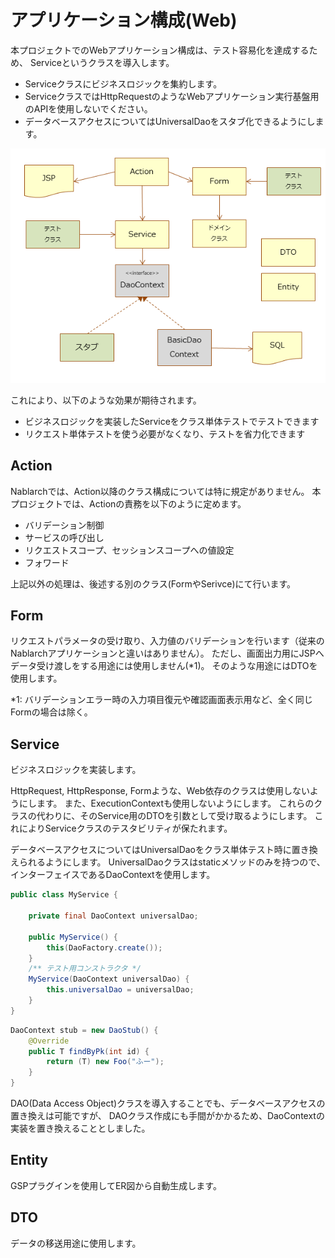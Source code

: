 # アプリケーション構成(Web)

本プロジェクトでのWebアプリケーション構成は、テスト容易化を達成するため、
Serviceというクラスを導入します。

- Serviceクラスにビジネスロジックを集約します。
- ServiceクラスではHttpRequestのようなWebアプリケーション実行基盤用のAPIを使用しないでください。
- データベースアクセスについてはUniversalDaoをスタブ化できるようにします。

![クラス図](class-diagram.png)
  
これにより、以下のような効果が期待されます。
- ビジネスロジックを実装したServiceをクラス単体テストでテストできます
- リクエスト単体テストを使う必要がなくなり、テストを省力化できます


## Action

Nablarchでは、Action以降のクラス構成については特に規定がありません。
本プロジェクトでは、Actionの責務を以下のように定めます。

- バリデーション制御
- サービスの呼び出し
- リクエストスコープ、セッションスコープへの値設定
- フォワード

上記以外の処理は、後述する別のクラス(FormやSerivce)にて行います。


## Form

リクエストパラメータの受け取り、入力値のバリデーションを行います（従来のNablarchアプリケーションと違いはありません）。
ただし、画面出力用にJSPへデータ受け渡しをする用途には使用しません(*1)。
そのような用途にはDTOを使用します。

*1: バリデーションエラー時の入力項目復元や確認画面表示用など、全く同じFormの場合は除く。

## Service

ビジネスロジックを実装します。

HttpRequest, HttpResponse, Formような、Web依存のクラスは使用しないようにします。
また、ExecutionContextも使用しないようにします。
これらのクラスの代わりに、そのService用のDTOを引数として受け取るようにします。
これによりServiceクラスのテスタビリティが保たれます。

データベースアクセスについてはUniversalDaoをクラス単体テスト時に置き換えられるようにします。
UniversalDaoクラスはstaticメソッドのみを持つので、インターフェイスであるDaoContextを使用します。


``` java
public class MyService {

    private final DaoContext universalDao;
     
    public MyService() {
        this(DaoFactory.create());
    }
    /** テスト用コンストラクタ */
    MyService(DaoContext universalDao) {
        this.universalDao = universalDao;
    }
}
```

``` java
DaoContext stub = new DaoStub() {
    @Override
    public T findByPk(int id) {
        return (T) new Foo("ふー");
    }
}
```

DAO(Data Access Object)クラスを導入することでも、データベースアクセスの置き換えは可能ですが、
DAOクラス作成にも手間がかかるため、DaoContextの実装を置き換えることとしました。

## Entity

GSPプラグインを使用してER図から自動生成します。

## DTO

データの移送用途に使用します。
